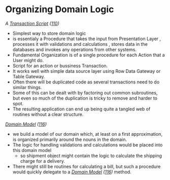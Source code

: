 # Organizing Domain Logic

_A [Transaction Script](https://learning.oreilly.com/library/view/patterns-of-enterprise/0321127420/ch09.xhtml#ch09lev1sec1) ([110](https://learning.oreilly.com/library/view/patterns-of-enterprise/0321127420/ch09.xhtml#page_110))_
- Simplest way to store domain logic
- is essentialy a Procedure that takes the input from Presentation Layer , processes it with validations and calculations , stores data in the databases and invokes any operations from other systems.
- Fundamental Organization is of a single procedure for each Action that a User might do. 
- Script for an action or bussiness Transaction.
- It works well with simple data source layer using Row Data Gateway or Table Gateway.
- Often there will be duplicated code as several transactions need to do similar things.
- Some of this can be dealt with by factoring out common subroutines, but even so much of the duplication is tricky to remove and harder to spot.
- The resulting application can end up being quite a tangled web of routines without a clear structure.


_[Domain Model](https://learning.oreilly.com/library/view/patterns-of-enterprise/0321127420/ch09.xhtml#ch09lev1sec2) ([116](https://learning.oreilly.com/library/view/patterns-of-enterprise/0321127420/ch09.xhtml#page_116))_
- we build a model of our domain which, at least on a first approximation, is organized primarily around the nouns in the domain.
- The logic for handling validations and calculations would be placed into this domain model
	- so shipment object might contain the logic to calculate the shipping charge for a delivery.
- There might still be routines for calculating a bill, but such a procedure would quickly delegate to a _[Domain Model](https://learning.oreilly.com/library/view/patterns-of-enterprise/0321127420/ch09.xhtml#ch09lev1sec2) ([116](https://learning.oreilly.com/library/view/patterns-of-enterprise/0321127420/ch09.xhtml#page_116))_ method.